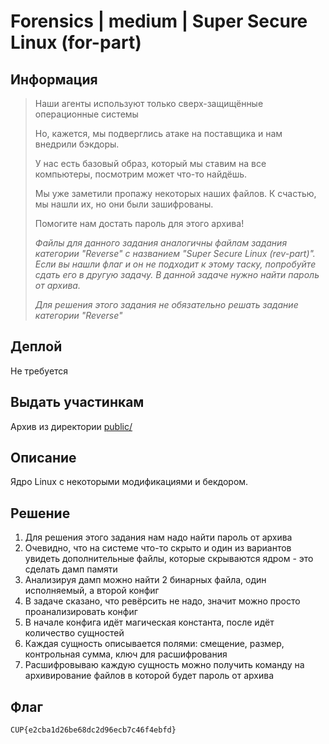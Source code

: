 # Forensics | medium | Super Secure Linux (for-part)

## Информация

> Наши агенты используют только сверх-защищённые операционные системы
> 
> Но, кажется, мы подверглись атаке на поставщика и нам внедрили бэкдоры.
> 
> У нас есть базовый образ, который мы ставим на все компьютеры, посмотрим может что-то найдёшь.
> 
> Мы уже заметили пропажу некоторых наших файлов. К счастью, мы нашли их, но они были зашифрованы.
> 
> Помогите нам достать пароль для этого архива!
>  
> *Файлы для данного задания аналогичны файлам задания категории "Reverse" с названием "Super Secure Linux (rev-part)". Если вы нашли флаг и он не подходит к этому таску, попробуйте сдать его в другую задачу. В данной задаче нужно найти пароль от архива.*
> 
> *Для решения этого задания не обязательно решать задание категории "Reverse"*
> 

## Деплой

Не требуется

## Выдать участинкам

Архив из директории [public/](public/)

## Описание

Ядро Linux с некоторыми модификациями и бекдором.

## Решение

1. Для решения этого задания нам надо найти пароль от архива
2. Очевидно, что на системе что-то скрыто и один из вариантов увидеть дополнительные файлы, которые скрываются ядром - это сделать дамп памяти
3. Анализируя дамп можно найти 2 бинарных файла, один исполняемый, а второй конфиг
4. В задаче сказано, что ревёрсить не надо, значит можно просто проанализировать конфиг
5. В начале конфига идёт магическая константа, после идёт количество сущностей
6. Каждая сущность описывается полями: смещение, размер, контрольная сумма, ключ для расшифрования
7. Расшифровываю каждую сущность можно получить команду на архивирование файлов в которой будет пароль от архива

## Флаг

`CUP{e2cba1d26be68dc2d96ecb7c46f4ebfd}`